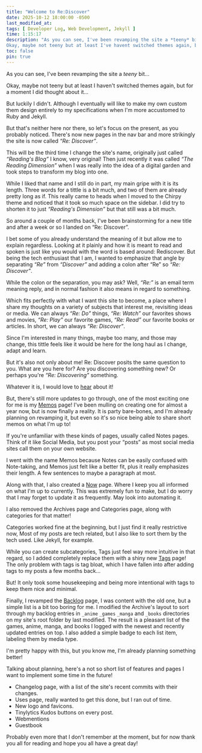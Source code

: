 ```yaml
---
title: "Welcome to Re:Discover"
date: 2025-10-12 18:00:00 -0500
last_modified_at:
tags: [ Developer Log, Web Development, Jekyll ]
time: 1:15:17
description: "As you can see, I've been revamping the site a *teeny* bit...
Okay, maybe not teeny but at least I've havent switched themes again, but for a moment I did thought about it"
toc: false
pin: true
---
```


As you can see, I've been revamping the site a *teeny* bit…

Okay, maybe not teeny but at least I haven't switched themes again, but for a moment I did thought about it… 

But luckily I didn't. Although I eventually will like to make my own custom them design entirely to my specifications when I'm more accustomed to Ruby and Jekyll.

But that's neither here nor there, so let's focus on the present, as you probably noticed. There's now new pages in the nav bar and more strikingly the site is now called *“Re: Discover”*. 

This will be the third time I change the site's name, originally just called *“Reading's Blog”* I know, very original! Then just recently it was called *“The Reading Dimension”* when I was really into the idea of a digital garden and took steps to transform my blog into one. 

While I liked that name and I still do in part, my main gripe with it is its length. Three words for a tittle is a bit much, and two of them are already pretty long as if. This really came to heads when I moved to the Chirpy theme and noticed that it took so much space on the sidebar. I did try to shorten it to just *“Reading's Dimension”* but that still was a bit much. 

So around a couple of months back, I've been brainstorming for a new title and after a week or so I landed on “Re: Discover”.

I bet some of you already understand the meaning of it but allow me to explain regardless. Looking at it plainly and how it is meant to read and spoken is just like you would with the word is based around: Rediscover. But being the tech enthusiast that I am, I wanted to emphasize that angle by separating *“Re”* from *“Discover”* and adding a colon after “Re” so *“Re: Discover”*.

While the colon or the separation, you may ask? Well, *“Re:”* is an email term meaning reply, and in normal fashion it also means in regard to something. 

Which fits perfectly with what I want this site to become, a place where I share my thoughts on a variety of subjects that interest me, revisiting ideas or media. We can always *“Re: Do”* things, *“Re: Watch”* our favorites shows and movies, *“Re: Play”* our favorite games, *“Re: Read”* our favorite books or articles. In short, we can always *“Re: Discover”*.  

Since I'm interested in many things, maybe too many, and those may change, this tittle feels like it would be here for the long haul as I change, adapt and learn.

But it's also not only about me! Re: Discover posits the same question to you. What are you here for? Are you discovering something new? Or perhaps you're *“Re: Discovering”* something.

Whatever it is, I would love to [hear](mailto:readandprogress@duck.com) about it!

But, there's still more updates to go through, one of the most exciting one for me is my [Memos](/memos) page! I've been mulling on creating one for almost a year now, but is now finally a reality. It is party bare-bones, and I'm already planning on revamping it, but even so it's so nice being able to share short memos on what I'm up to!

If you're unfamiliar with these kinds of pages, usually called Notes pages. Think of it like Social Media, but you post your “posts” as most social media sites call them on your own website.  

I went with the name Memos because Notes can be easily confused with Note-taking, and Memos just felt like a better fit, plus it really emphasizes their length. A few sentences to maybe a paragraph at most. 

Along with that, I also created a [Now](/now) page. Where I keep you all informed on what I'm up to currently. This was extremely fun to make, but I do worry that I may forget to update it as frequently. May look into automating it.

I also removed the Archives page and Categories page, along with categories for that matter!

Categories worked fine at the beginning, but I just find it really restrictive now, Most of my posts are tech related, but I also like to sort them by the tech used. Like Jekyll, for example.

While you can create subcategories, Tags just feel way more intuitive in that regard, so I added completely replace them with a shiny new [Tags]() page! The only problem with tags is tag bloat, which I have fallen into after adding tags to my posts a few months back… 

But! It only took some housekeeping and being more intentional with tags to keep them nice and minimal.

Finally, I revamped the [Backlog](/backlog) page, I was content with the old one, but a simple list is a bit too boring for me. I modified the Archive's layout to sort through my backlog entries in `_anime` `_games` `_manga` and `_books` directories on my site's root folder by last modified. The result is a pleasant list of the games, anime, manga, and books I logged with the newest and recently updated entries on top. I also added a simple badge to each list item, labeling them by media type.

I'm pretty happy with this, but you know me, I'm already planning something better!

Talking about planning, here's a not so short list of features and pages I want to implement some time in the future!

- Changelog page, with a list of the site's recent commits with their changes.
- Uses page, really wanted to get this done, but I ran out of time.
- New logo and favicons.
- Tinylytics Kudos buttons on every post. 
- Webmentions
- Guestbook

Probably even more that I don't remember at the moment, but for now thank you all for reading and hope you all have a great day!